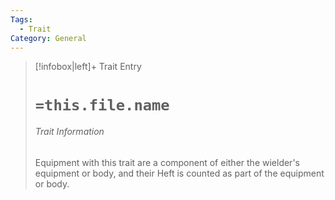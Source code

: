 ```yaml
---
Tags:
  - Trait
Category: General
---
```

> [!infobox|left]+ Trait Entry
> # `=this.file.name`
> ###### Trait Information
> Equipment with this trait are a component of either the wielder's equipment or body, and their Heft is counted as part of the equipment or body.